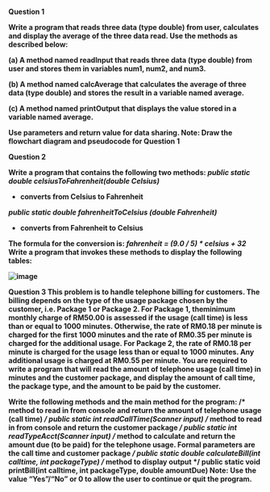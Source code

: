 **Question 1**<b/>

Write a program that reads three data (type double) from user, calculates and display the average of the three data read. Use the methods as described below:

(a) A method named readInput that reads three data (type double) from user and stores them in variables num1, num2, and num3.<b/>

(b) A method named calcAverage that calculates the average of three data (type double) and stores the result in a variable named average. <b/>

(c) A method named printOutput that displays the value stored in a variable named average. <b/>

Use parameters and return value for data sharing.<b/><b/>
**Note**: Draw the flowchart diagram and pseudocode for Question 1<b/><b/>

**Question 2**<b/>

Write a program that contains the following two methods:<b/>
_public static double celsiusToFahrenheit(double Celsius)_<b/>

- converts from Celsius to Fahrenheit<b/>
  
_public static double fahrenheitToCelsius (double Fahrenheit)_<b/>

- converts from Fahrenheit to Celsius
  
The formula for the conversion is:<b/>
_fahrenheit = (9.0 / 5) * celsius + 32_<b/><b/>
Write a program that invokes these methods to display the following tables: <b/><b/>

<b/> ![image](https://github.com/irfanghapar/Java-Programming/assets/87377657/94008cf2-d3e6-42c7-af3d-c8f4b71cdea8)

**Question 3**<b/>
This problem is to handle telephone billing for customers. The billing depends on the type of the usage package chosen by the customer, i.e. Package 1 or Package 2. For Package 1, theminimum monthly charge of RM50.00 is assessed if the usage (call time) is less than or equal to
1000 minutes. Otherwise, the rate of RM0.18 per minute is charged for the first 1000 minutes and the rate of RM0.35 per minute is charged for the additional usage. For Package 2, the rate of RM0.18 per minute is charged for the usage less than or equal to 1000 minutes. Any additional
usage is charged at RM0.55 per minute. You are required to write a program that will read the amount of telephone usage (call time) in minutes and the customer package, and display the amount of call time, the package type, and
the amount to be paid by the customer. 

Write the following methods and the main method for the program:<b/>
/* method to read in from console and return the amount of telephone usage (call time) */<b/>
public static int readCallTime(Scanner input)<b/>
/* method to read in from console and return the customer package */<b/>
public static int readTypeAcct(Scanner input)<b/>
/* method to calculate and return the amount due (to be paid) for the telephone usage.<b/>
Formal parameters are the call time and customer package */<b/>
public static double calculateBill(int calltime, int packageType)<b/>
/* method to display output */<b/>
public static void printBill(int calltime, int packageType, double amountDue)<b/><b/>
**Note**: Use the value “Yes”/“No” or 0 to allow the user to continue or quit the program.
